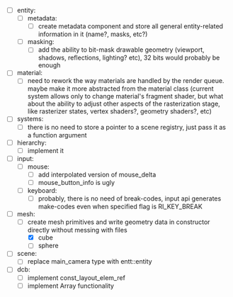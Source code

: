 
- [ ] entity:
	- [ ] metadata:
		- [ ] create metadata component and store all general entity-related information in it (name?, masks, etc?)
	- [ ] masking:
		- [ ] add the ability to bit-mask drawable geometry (viewport, shadows, reflections, lighting? etc), 32 bits would probably be enough
- [ ] material:
	- [ ] need to rework the way materials are handled by the render queue. maybe make it more abstracted from the material class (current system allows only to change material's fragment shader, but what about the ability to adjust other aspects of the rasterization stage, like rasterizer states, vertex shaders?, geometry shaders?, etc)
- [ ] systems:
	- [ ] there is no need to store a pointer to a scene registry, just pass it as a function argument
- [ ] hierarchy:
	- [ ] implement it
- [ ] input:
	- [ ] mouse:
		- [ ] add interpolated version of mouse_delta
		- [ ] mouse_button_info is ugly
	- [ ] keyboard:
		- [ ] probably, there is no need of break-codes, input api generates make-codes even when specified flag is RI_KEY_BREAK
- [ ] mesh:
	- [ ] create mesh primitives and write geometry data in constructor directly without messing with files
		- [x] cube
		- [ ] sphere
- [ ] scene:
	- [ ] replace main_camera type with entt::entity
- [ ] dcb:
	- [ ] implement const_layout_elem_ref
	- [ ] implement Array functionality
